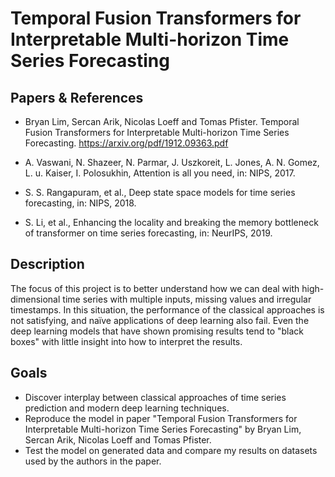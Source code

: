 # Temporal Fusion Transformers for Interpretable Multi-horizon Time Series Forecasting


## Papers & References

- Bryan Lim, Sercan Arik, Nicolas Loeff and Tomas Pfister. Temporal Fusion Transformers for Interpretable Multi-horizon Time Series Forecasting. https://arxiv.org/pdf/1912.09363.pdf

- A. Vaswani, N. Shazeer, N. Parmar, J. Uszkoreit, L. Jones, A. N. Gomez, L. u. Kaiser, I. Polosukhin, Attention is all you need, in: NIPS, 2017.

- S. S. Rangapuram, et al., Deep state space models for time series forecasting, in: NIPS, 2018.

- S. Li, et al., Enhancing the locality and breaking the memory bottleneck of transformer on time series forecasting, in: NeurIPS, 2019.


## Description

The focus of this project is to better understand how we can deal with high-dimensional time series with multiple inputs, missing values and irregular timestamps. In this situation, the performance of the classical approaches is not satisfying, and naïve applications of deep learning also fail. Even the deep learning models that have shown promising results tend to "black boxes" with little insight into how to interpret the results.

## Goals

- Discover interplay between classical approaches of time series prediction and modern deep learning techniques.   
- Reproduce the model in paper "Temporal Fusion Transformers for Interpretable Multi-horizon Time Series Forecasting" by Bryan Lim, Sercan Arik, Nicolas Loeff and Tomas Pfister.
- Test the model on generated data and compare my results on datasets used by the authors in the paper.

